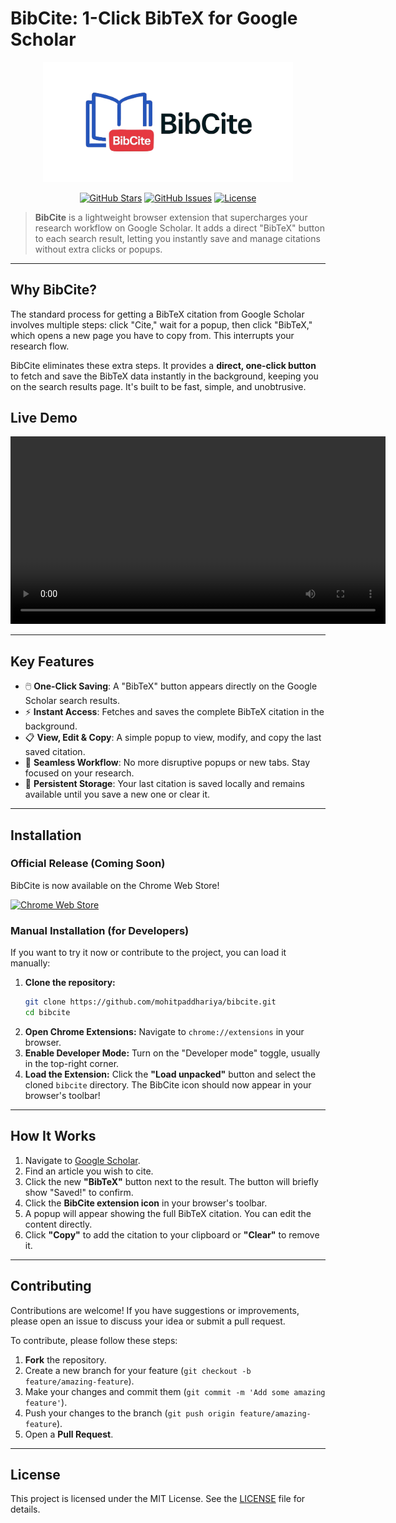 # **BibCite: 1-Click BibTeX for Google Scholar**

<p align="center">
  <a href="#"><img src="images/banner-alt.jpg" alt="BibCite Logo" width="400"/></a>
</p>

<p align="center">
    <a href="https://github.com/mohitpaddhariya/bibcite/stargazers"><img src="https://img.shields.io/github/stars/mohitpaddhariya/bibcite?style=social" alt="GitHub Stars"></a>
    <a href="https://github.com/mohitpaddhariya/bibcite/issues"><img src="https://img.shields.io/github/issues/mohitpaddhariya/bibcite" alt="GitHub Issues"></a>
    <a href="https://github.com/mohitpaddhariya/bibcite/blob/main/LICENSE"><img src="https://img.shields.io/github/license/mohitpaddhariya/bibcite" alt="License"></a>
</p>

> **BibCite** is a lightweight browser extension that supercharges your research workflow on Google Scholar. It adds a direct "BibTeX" button to each search result, letting you instantly save and manage citations without extra clicks or popups.

---

## **Why BibCite?**

The standard process for getting a BibTeX citation from Google Scholar involves multiple steps: click "Cite," wait for a popup, then click "BibTeX," which opens a new page you have to copy from. This interrupts your research flow.

BibCite eliminates these extra steps. It provides a **direct, one-click button** to fetch and save the BibTeX data instantly in the background, keeping you on the search results page. It's built to be fast, simple, and unobtrusive.

## **Live Demo**

<video src="https://github.com/user-attachments/assets/1be40b1a-18b0-444d-9589-0ba22e76df84" controls width="600" alt="BibCite Demo Video"></video>

---

## **Key Features**


* 🖱️ **One-Click Saving**: A "BibTeX" button appears directly on the Google Scholar search results.
* ⚡ **Instant Access**: Fetches and saves the complete BibTeX citation in the background.
* 📋 **View, Edit & Copy**: A simple popup to view, modify, and copy the last saved citation.
* 🌊 **Seamless Workflow**: No more disruptive popups or new tabs. Stay focused on your research.
* 💾 **Persistent Storage**: Your last citation is saved locally and remains available until you save a new one or clear it.

---

## **Installation**

### **Official Release (Coming Soon)**


BibCite is now available on the Chrome Web Store!

<p>
  <a href="hthttps://chromewebstore.google.com/detail/bibcite-1-click-bibtex-fo/ilgndeefmbeoeladbjfjaifbelcdkbah" target="_blank">
    <img src="https://img.shields.io/badge/Available_on-Chrome_Web_Store-brightgreen?style=for-the-badge&logo=google-chrome&logoColor=white" alt="Chrome Web Store"/>
  </a>
</p>

### **Manual Installation (for Developers)**

If you want to try it now or contribute to the project, you can load it manually:

1.  **Clone the repository:**
    ```bash
    git clone https://github.com/mohitpaddhariya/bibcite.git
    cd bibcite
    ```
2.  **Open Chrome Extensions:**
    Navigate to `chrome://extensions` in your browser.
3.  **Enable Developer Mode:**
    Turn on the "Developer mode" toggle, usually in the top-right corner.
4.  **Load the Extension:**
    Click the **"Load unpacked"** button and select the cloned `bibcite` directory. The BibCite icon should now appear in your browser's toolbar!

---

## **How It Works**

1.  Navigate to [Google Scholar](https://scholar.google.com/).
2.  Find an article you wish to cite.
3.  Click the new **"BibTeX"** button next to the result. The button will briefly show "Saved!" to confirm.
4.  Click the **BibCite extension icon** in your browser's toolbar.
5.  A popup will appear showing the full BibTeX citation. You can edit the content directly.
6.  Click **"Copy"** to add the citation to your clipboard or **"Clear"** to remove it.

---

## **Contributing**

Contributions are welcome! If you have suggestions or improvements, please open an issue to discuss your idea or submit a pull request.

To contribute, please follow these steps:

1.  **Fork** the repository.
2.  Create a new branch for your feature (`git checkout -b feature/amazing-feature`).
3.  Make your changes and commit them (`git commit -m 'Add some amazing feature'`).
4.  Push your changes to the branch (`git push origin feature/amazing-feature`).
5.  Open a **Pull Request**.

---

## **License**

This project is licensed under the MIT License. See the [LICENSE](LICENSE) file for details.
